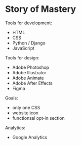 # Story of Mastery

Tools for development:
- HTML
- CSS
- Python / Django
- JavaScript

Tools for design:
- Adobe Photoshop
- Adobe Illustrator
- Adobe Animate
- Adobe After Effects
- Figma

Goals:
- only one CSS
- website icon
- functionsal opt-in section

Analytics:
- Google Analytics
